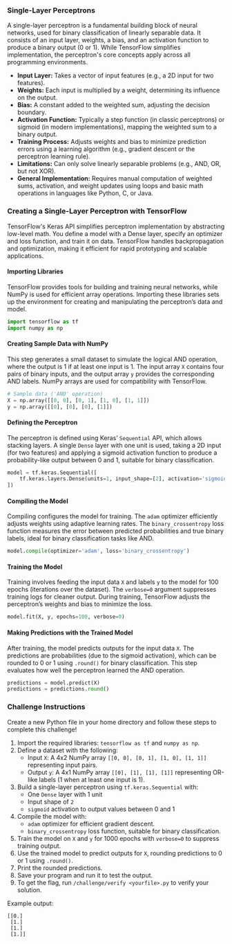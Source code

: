 ### Single-Layer Perceptrons
A single-layer perceptron is a fundamental building block of neural networks, used for binary classification of linearly separable data. It consists of an input layer, weights, a bias, and an activation function to produce a binary output (0 or 1). While TensorFlow simplifies implementation, the perceptron's core concepts apply across all programming environments.

* **Input Layer:** Takes a vector of input features (e.g., a 2D input for two features).
* **Weights:** Each input is multiplied by a weight, determining its influence on the output.
* **Bias:** A constant added to the weighted sum, adjusting the decision boundary.
* **Activation Function:** Typically a step function (in classic perceptrons) or sigmoid (in modern implementations), mapping the weighted sum to a binary output.
* **Training Process:** Adjusts weights and bias to minimize prediction errors using a learning algorithm (e.g., gradient descent or the perceptron learning rule).
* **Limitations:** Can only solve linearly separable problems (e.g., AND, OR, but not XOR).
* **General Implementation:** Requires manual computation of weighted sums, activation, and weight updates using loops and basic math operations in languages like Python, C, or Java.

### Creating a Single-Layer Perceptron with TensorFlow

TensorFlow's Keras API simplifies perceptron implementation by abstracting low-level math. You define a model with a Dense layer, specify an optimizer and loss function, and train it on data. TensorFlow handles backpropagation and optimization, making it efficient for rapid prototyping and scalable applications.

#### Importing Libraries
TensorFlow provides tools for building and training neural networks, while NumPy is used for efficient array operations. Importing these libraries sets up the environment for creating and manipulating the perceptron’s data and model.
```python
import tensorflow as tf
import numpy as np
```

#### Creating Sample Data with NumPy
This step generates a small dataset to simulate the logical AND operation, where the output is 1 if at least one input is 1. The input array `X` contains four pairs of binary inputs, and the output array `y` provides the corresponding AND labels. NumPy arrays are used for compatibility with TensorFlow.
```python
# Sample data ('AND' operation)
X = np.array([[0, 0], [0, 1], [1, 0], [1, 1]])
y = np.array([[0], [0], [0], [1]])
```

#### Defining the Perceptron
The perceptron is defined using Keras’ `Sequential` API, which allows stacking layers. A single `Dense` layer with one unit is used, taking a 2D input (for two features) and applying a sigmoid activation function to produce a probability-like output between 0 and 1, suitable for binary classification.
```python
model = tf.keras.Sequential([
    tf.keras.layers.Dense(units=1, input_shape=[2], activation='sigmoid')
])
```

#### Compiling the Model
Compiling configures the model for training. The `adam` optimizer efficiently adjusts weights using adaptive learning rates. The `binary_crossentropy` loss function measures the error between predicted probabilities and true binary labels, ideal for binary classification tasks like AND.
```python
model.compile(optimizer='adam', loss='binary_crossentropy')
```

#### Training the Model
Training involves feeding the input data `X` and labels `y` to the model for 100 epochs (iterations over the dataset). The `verbose=0` argument suppresses training logs for cleaner output. During training, TensorFlow adjusts the perceptron’s weights and bias to minimize the loss.
```python
model.fit(X, y, epochs=100, verbose=0)
```

#### Making Predictions with the Trained Model
After training, the model predicts outputs for the input data `X`. The predictions are probabilities (due to the sigmoid activation), which can be rounded to 0 or 1 using `.round()` for binary classification. This step evaluates how well the perceptron learned the AND operation.
```python
predictions = model.predict(X)
predictions = predictions.round()
```

### Challenge Instructions
Create a new Python file in your home directory and follow these steps to complete this challenge!
1. Import the required libraries: `tensorflow as tf` and `numpy as np`.
2. Define a dataset with the following:
    * Input `X`: A 4x2 NumPy array `[[0, 0], [0, 1], [1, 0], [1, 1]]` representing input pairs.
    * Output `y`: A 4x1 NumPy array `[[0], [1], [1], [1]]` representing OR-like labels (1 when at least one input is 1).
3. Build a single-layer perceptron using `tf.keras.Sequential` with:
    * One `Dense` layer with 1 unit
    * Input shape of `2`
    * `sigmoid` activation to output values between 0 and 1
4. Compile the model with:
    * `adam` optimizer for efficient gradient descent.
    * `binary_crossentropy` loss function, suitable for binary classification.
5. Train the model on `X` and `y` for 1000 epochs with `verbose=0` to suppress training output.
6. Use the trained model to predict outputs for `X`, rounding predictions to 0 or 1 using `.round()`.
7. Print the rounded predictions.
8. Save your program and run it to test the output.
9. To get the flag, run `/challenge/verify <yourfile>.py` to verify your solution.

Example output:
```commandline
[[0.]
 [1.]
 [1.]
 [1.]]
```
